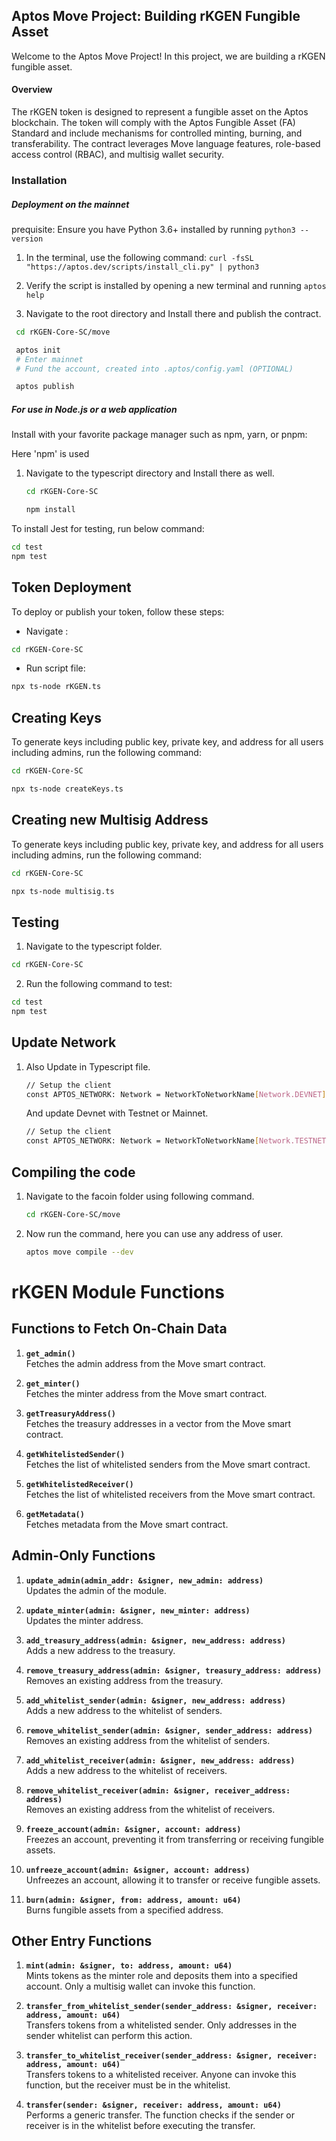## Aptos Move Project: Building rKGEN Fungible Asset

Welcome to the Aptos Move Project! In this project, we are building a rKGEN fungible asset.

#### Overview

The rKGEN token is designed to represent a fungible asset on the Aptos blockchain. The token will comply with the Aptos Fungible Asset (FA) Standard and include mechanisms for controlled minting, burning, and transferability. The contract leverages Move language features, role-based access control (RBAC), and multisig wallet security.

### Installation

##### Deployment on the mainnet

prequisite:
Ensure you have Python 3.6+ installed by running `python3 --version`

1. In the terminal, use the following command:
   `curl -fsSL "https://aptos.dev/scripts/install_cli.py" | python3`

2. Verify the script is installed by opening a new terminal and running `aptos help`

3. Navigate to the root directory and Install there and publish the contract.

```bash
 cd rKGEN-Core-SC/move

 aptos init
 # Enter mainnet
 # Fund the account, created into .aptos/config.yaml (OPTIONAL)

 aptos publish
```

##### For use in Node.js or a web application

Install with your favorite package manager such as npm, yarn, or pnpm:

Here 'npm' is used

1. Navigate to the typescript directory and Install there as well.

   ```bash
   cd rKGEN-Core-SC
   ```

   ```bash
   npm install
   ```

To install Jest for testing, run below command:

```bash
cd test
npm test
```

## Token Deployment

To deploy or publish your token, follow these steps:

- Navigate :

```bash
cd rKGEN-Core-SC
```

- Run script file:

```bash
npx ts-node rKGEN.ts
```

## Creating Keys

To generate keys including public key, private key, and address for all users including admins, run the following command:

```bash
cd rKGEN-Core-SC
```

```bash
npx ts-node createKeys.ts
```

## Creating new Multisig Address

To generate keys including public key, private key, and address for all users including admins, run the following command:

```bash
cd rKGEN-Core-SC
```

```bash
npx ts-node multisig.ts
```

## Testing

1. Navigate to the typescript folder.

```bash
cd rKGEN-Core-SC
```

2. Run the following command to test:

```bash
cd test
npm test
```

## Update Network

1. Also Update in Typescript file.
   ```bash
   // Setup the client
   const APTOS_NETWORK: Network = NetworkToNetworkName[Network.DEVNET];
   ```
   And update Devnet with Testnet or Mainnet.
   ```bash
   // Setup the client
   const APTOS_NETWORK: Network = NetworkToNetworkName[Network.TESTNET];
   ```

## Compiling the code

1. Navigate to the facoin folder using following command.

   ```bash
   cd rKGEN-Core-SC/move
   ```

2. Now run the command, here you can use any address of user.

   ```bash
   aptos move compile --dev
   ```

# rKGEN Module Functions

## Functions to Fetch On-Chain Data

1. **`get_admin()`**  
   Fetches the admin address from the Move smart contract.

2. **`get_minter()`**  
   Fetches the minter address from the Move smart contract.

3. **`getTreasuryAddress()`**  
   Fetches the treasury addresses in a vector from the Move smart contract.

4. **`getWhitelistedSender()`**  
   Fetches the list of whitelisted senders from the Move smart contract.

5. **`getWhitelistedReceiver()`**  
   Fetches the list of whitelisted receivers from the Move smart contract.

6. **`getMetadata()`**  
   Fetches metadata from the Move smart contract.

## Admin-Only Functions

1. **`update_admin(admin_addr: &signer, new_admin: address)`**  
   Updates the admin of the module.

2. **`update_minter(admin: &signer, new_minter: address)`**  
   Updates the minter address.

3. **`add_treasury_address(admin: &signer, new_address: address)`**  
   Adds a new address to the treasury.

4. **`remove_treasury_address(admin: &signer, treasury_address: address)`**  
   Removes an existing address from the treasury.

5. **`add_whitelist_sender(admin: &signer, new_address: address)`**  
   Adds a new address to the whitelist of senders.

6. **`remove_whitelist_sender(admin: &signer, sender_address: address)`**  
   Removes an existing address from the whitelist of senders.

7. **`add_whitelist_receiver(admin: &signer, new_address: address)`**  
   Adds a new address to the whitelist of receivers.

8. **`remove_whitelist_receiver(admin: &signer, receiver_address: address)`**  
   Removes an existing address from the whitelist of receivers.

9. **`freeze_account(admin: &signer, account: address)`**  
   Freezes an account, preventing it from transferring or receiving fungible assets.

10. **`unfreeze_account(admin: &signer, account: address)`**  
    Unfreezes an account, allowing it to transfer or receive fungible assets.

11. **`burn(admin: &signer, from: address, amount: u64)`**  
    Burns fungible assets from a specified address.

## Other Entry Functions

1. **`mint(admin: &signer, to: address, amount: u64)`**  
   Mints tokens as the minter role and deposits them into a specified account. Only a multisig wallet can invoke this function.

2. **`transfer_from_whitelist_sender(sender_address: &signer, receiver: address, amount: u64)`**  
   Transfers tokens from a whitelisted sender. Only addresses in the sender whitelist can perform this action.

3. **`transfer_to_whitelist_receiver(sender_address: &signer, receiver: address, amount: u64)`**  
   Transfers tokens to a whitelisted receiver. Anyone can invoke this function, but the receiver must be in the whitelist.

4. **`transfer(sender: &signer, receiver: address, amount: u64)`**  
   Performs a generic transfer. The function checks if the sender or receiver is in the whitelist before executing the transfer.
